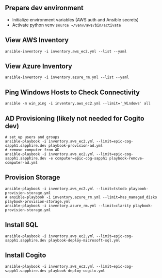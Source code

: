 ## Prepare dev environment
* Initialize environment variables (AWS auth and Ansible secrets)
* Activate python venv `source ~/venv/aws/bin/activate`

## View AWS Inventory
```
ansible-inventory -i inventory.aws_ec2.yml --list --yaml
```

## View Azure Inventory
```
ansible-inventory -i inventory.azure_rm.yml --list --yaml
```

## Ping Windows Hosts to Check Connectivity
```
ansible -m win_ping -i inventory.aws_ec2.yml --limit='_Windows' all
```

## AD Provisioning (likely not needed for Cogito dev)
```
# set up users and groups
ansible-playbook -i inventory.aws_ec2.yml --limit=epic-cog-sapph1.sapphire.dev playbook-provision-ad.yml
# remove computer from AD
ansible-playbook -i inventory.aws_ec2.yml --limit=epic-cog-sapph1.sapphire.dev -e computer=epic-cog-sapph1 playbook-remove-computer-ad.yml
```

## Provision Storage
```
ansible-playbook -i inventory.aws_ec2.yml --limit=tstodb playbook-provision-storage.yml
# ansible-playbook -i inventory.azure_rm.yml --limit=has_managed_disks playbook-provision-storage.yml
ansible-playbook -i inventory.azure_rm.yml --limit=clarity playbook-provision-storage.yml
```

## Install SQL
```
ansible-playbook -i inventory.aws_ec2.yml --limit=epic-cog-sapph1.sapphire.dev playbook-deploy-microsoft-sql.yml
```

## Install Cogito
```
ansible-playbook -i inventory.aws_ec2.yml --limit=epic-cog-sapph1.sapphire.dev playbook-deploy-cogito.yml
```